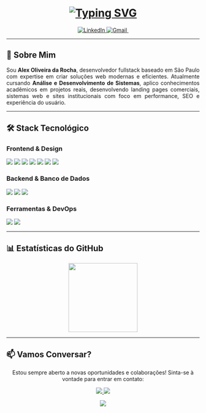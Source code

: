 
<h1 align="center"> 
  <a href="https://git.io/typing-svg">
   <img src="https://readme-typing-svg.demolab.com?font=Fira+Code&pause=800&width=265&lines=Alex+Oliveira+da+Rocha;Desenvolvedor+Full+Stack;Analista+de+sistemas" alt="Typing SVG"  />
  </a>
</h1>

<p align="center">
  <a href="https://www.linkedin.com/in/alex-oliveira-da-rocha-09645b2b7/">
    <img src="https://img.shields.io/badge/LinkedIn-0077B5?style=for-the-badge&logo=linkedin&logoColor=white" alt="LinkedIn" />
  </a>
  <a href="mailto:alexoliveirarocha2006@gmail.com">
    <img src="https://img.shields.io/badge/Gmail-D14836?style=for-the-badge&logo=gmail&logoColor=white" alt="Gmail" />
  </a>
  <a href="https://github.com/ALexOlRocha">
    <img src="https://img.shields.io/badge/GitHub-100000?style=for-the-badge&logo=github&logoColor=white" alt GitHub" />
  </a>
</p>

---

## 🚀 Sobre Mim

<p align="justify">
Sou <strong>Alex Oliveira da Rocha</strong>, desenvolvedor fullstack baseado em São Paulo com expertise em criar soluções web modernas e eficientes. Atualmente cursando <strong>Análise e Desenvolvimento de Sistemas</strong>, aplico conhecimentos acadêmicos em projetos reais, desenvolvendo landing pages comerciais, sistemas web e sites institucionais com foco em performance, SEO e experiência do usuário.
</p>

---

## 🛠️ Stack Tecnológico

### **Frontend & Design**
<p>
  <img src="https://img.shields.io/badge/HTML5-E34F26?style=for-the-badge&logo=html5&logoColor=white" />
  <img src="https://img.shields.io/badge/CSS3-1572B6?style=for-the-badge&logo=css3&logoColor=white" />
  <img src="https://img.shields.io/badge/JavaScript-F7DF1E?style=for-the-badge&logo=javascript&logoColor=black" />
  <img src="https://img.shields.io/badge/TypeScript-007ACC?style=for-the-badge&logo=typescript&logoColor=white" />
  <img src="https://img.shields.io/badge/React-20232A?style=for-the-badge&logo=react&logoColor=61DAFB" />
  <img src="https://img.shields.io/badge/Next.js-000000?style=for-the-badge&logo=nextdotjs&logoColor=white" />
  <img src="https://img.shields.io/badge/Tailwind_CSS-38B2AC?style=for-the-badge&logo=tailwind-css&logoColor=white" />
</p>

### **Backend & Banco de Dados**
<p>
  <img src="https://img.shields.io/badge/Node.js-339933?style=for-the-badge&logo=nodedotjs&logoColor=white" />
  <img src="https://img.shields.io/badge/PostgreSQL-316192?style=for-the-badge&logo=postgresql&logoColor=white" />
  <img src="https://camo.githubusercontent.com/a5437581466397bfa3066cb55e6a0bbdd58b1dcfe0c4d4b107796ac13e3fdf3d/68747470733a2f2f696d672e736869656c64732e696f2f62616467652f66697265626173652d6130383032313f7374796c653d666f722d7468652d6261646765266c6f676f3d6669726562617365266c6f676f436f6c6f723d666663643334" />
</p>

### **Ferramentas & DevOps**
<p>
  <img src="https://img.shields.io/badge/Git-F05032?style=for-the-badge&logo=git&logoColor=white" />
  <img src="https://img.shields.io/badge/GitHub-100000?style=for-the-badge&logo=github&logoColor=white" />
</p>

---

## 📊 Estatísticas do GitHub

<p align="center">

  <img height="180em" src="https://github-readme-stats.vercel.app/api/top-langs/?username=ALexOlRocha&layout=compact&langs_count=8&theme=radical" />
</p>

---

## 📫 Vamos Conversar?

<p align="center">
  Estou sempre aberto a novas oportunidades e colaborações! Sinta-se à vontade para entrar em contato:
</p>

<p align="center">
  <a href="mailto:alexoliveirarocha2006@gmail.com">
    <img src="https://img.shields.io/badge/Email-Me%20envie%20um%20email!-D14836?style=for-the-badge&logo=gmail&logoColor=white" />
  </a>
  <a href="https://www.linkedin.com/in/alex-oliveira-da-rocha-09645b2b7/">
    <img src="https://img.shields.io/badge/LinkedIn-Conecte--se%20comigo!-0077B5?style=for-the-badge&logo=linkedin&logoColor=white" />
  </a>
</p>

<p align="center">
  <img src="https://capsule-render.vercel.app/api?type=waving&color=0a2f58&height=100&section=footer"/>
</p>
